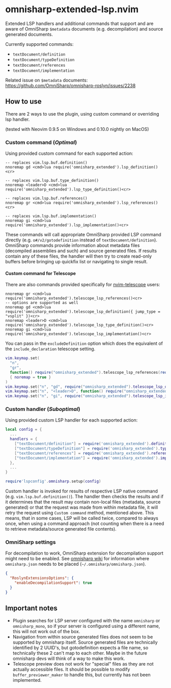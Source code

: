 # omnisharp-extended-lsp.nvim

Extended LSP handlers and additional commands that support and are aware of OmniSharp `$metadata` documents (e.g. decompilation) and source generated documents.

Currently supported commands:

- `textDocument/definition`
- `textDocument/typeDefinition`
- `textDocument/references`
- `textDocument/implementation`

Related issue on `$metadata` documents: <https://github.com/OmniSharp/omnisharp-roslyn/issues/2238>

## How to use

There are 2 ways to use the plugin, using custom command or overriding lsp handler.

(tested with Neovim 0.9.5 on Windows and 0.10.0 nightly on MacOS)

### Custom command (*Optimal*)

Using provided custom command for each supported action:

```vim
-- replaces vim.lsp.buf.definition()
nnoremap gd <cmd>lua require('omnisharp_extended').lsp_definition()<cr>

-- replaces vim.lsp.buf.type_definition()
nnoremap <leader>D <cmd>lua require('omnisharp_extended').lsp_type_definition()<cr>

-- replaces vim.lsp.buf.references()
nnoremap gr <cmd>lua require('omnisharp_extended').lsp_references()<cr>

-- replaces vim.lsp.buf.implementation()
nnoremap gi <cmd>lua require('omnisharp_extended').lsp_implementation()<cr>
```

These commands will call appropriate OmniSharp provided LSP command directly (e.g. `o#/v2/gotodefinition` instead of `textDocument/definition`). OmniSharp commands provide information about metadata files (decompiled assemblies and such) and source generated files. If results contain any of these files, the handler will then try to create read-only buffers before bringing up quickfix list or navigating to single result.

#### Custom command for Telescope

There are also commands provided specifically for [nvim-telescope](https://github.com/nvim-telescope/telescope.nvim) users:

```vim
nnoremap gr <cmd>lua require('omnisharp_extended').telescope_lsp_references()<cr>
-- options are supported as well
nnoremap gd <cmd>lua require('omnisharp_extended').telescope_lsp_definition({ jump_type = "vsplit" })<cr>
nnoremap <leader>D <cmd>lua require('omnisharp_extended').telescope_lsp_type_definition()<cr>
nnoremap gi <cmd>lua require('omnisharp_extended').telescope_lsp_implementation()<cr>
```

You can pass in the `excludeDefinition` option which does the equivalent of the `include_declaration` telescope setting.

```lua
vim.keymap.set(
  "n",
  "gr",
  function() require("omnisharp_extended").telescope_lsp_references(require("telescope.themes").get_ivy({ excludeDefinition = true })) end,
  { noremap = true }
)
vim.keymap.set("n", "gd", require("omnisharp_extended").telescope_lsp_definition, { noremap = true })
vim.keymap.set("n", "<leader>D", function() require("omnisharp_extended").telescope_lsp_references() end, { noremap = true })
vim.keymap.set("n", "gi", require("omnisharp_extended").telescope_lsp_implementation, { noremap = true })
```

### Custom handler (*Suboptimal*)

Using provided custom LSP handler for each supported action:

```lua
local config = {
  ...
  handlers = {
    ["textDocument/definition"] = require('omnisharp_extended').definition_handler,
    ["textDocument/typeDefinition"] = require('omnisharp_extended').type_definition_handler,
    ["textDocument/references"] = require('omnisharp_extended').references_handler,
    ["textDocument/implementation"] = require('omnisharp_extended').implementation_handler,
  },
  ...
}

require'lspconfig'.omnisharp.setup(config)
```

Custom handler is invoked for results of respective LSP native command (e.g. `vim.lsp.buf.definition()`). The handler then checks the results and if it determines that the result may contain non-local files (metadata, source generated) or that the request was made from within metadata file, it will retry the request using `Custom command` method, mentioned above. This means, that in some cases, LSP will be called twice, compared to always once, when using a command approach (not counting when there is a need to retrieve metadata/source generated file contents).

### OmniSharp settings

For decompilation to work, OmniSharp extension for decompilation support might need to be enabled.
See [omnisharp wiki](https://github.com/OmniSharp/omnisharp-roslyn/wiki/Configuration-Options) for
information where `omnisharp.json` needs to be placed (`~/.omnisharp/omnisharp.json`).

```json
{
  "RoslynExtensionsOptions": {
    "enableDecompilationSupport": true
  }
}
```

## Important notes

- Plugin searches for LSP server configured with the name `omnisharp` or `omnisharp_mono`, so if your server is configured using a different name, this will not work out of the box.
- Navigation from within source generated files does not seem to be supported by omnisharp itself. Source generated files are technically identified by 2 UUID's, but gotodefinition expects a file name, so technically these 2 can't map to each other. Maybe in the future omnisharp devs will think of a way to make this work.
- Telescope preview does not work for "special" files as they are not actually accessible files. It should be possible to modify `buffer_previewer_maker` to handle this, but currently has not been implemented.
